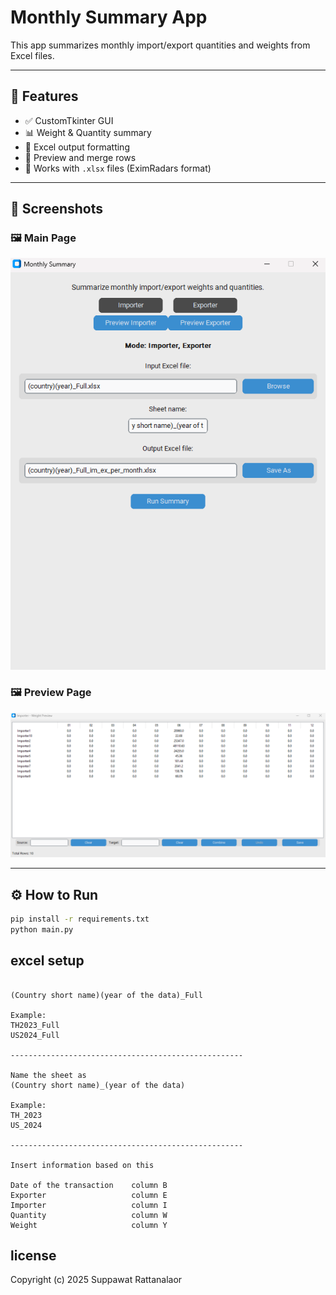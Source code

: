 # Monthly Summary App

This app summarizes monthly import/export quantities and weights from Excel files.

---

## 🚀 Features

- ✅ CustomTkinter GUI
- 📊 Weight & Quantity summary
- 📁 Excel output formatting
- 🧩 Preview and merge rows
- 📂 Works with `.xlsx` files (EximRadars format)

---

## 📸 Screenshots

### 🖼️ Main Page  
![Main Page](./assets/main_page.png)

### 🖼️ Preview Page  
![Preview Page](./assets/preview_page.png)

---

## ⚙️ How to Run

```bash
pip install -r requirements.txt
python main.py
```

## excel setup

```Name the file as

(Country short name)(year of the data)_Full

Example:
TH2023_Full
US2024_Full

----------------------------------------------------

Name the sheet as
(Country short name)_(year of the data)

Example:
TH_2023
US_2024

----------------------------------------------------

Insert information based on this

Date of the transaction    column B
Exporter                   column E
Importer                   column I
Quantity                   column W
Weight                     column Y
```

## license

Copyright (c) 2025 Suppawat Rattanalaor



